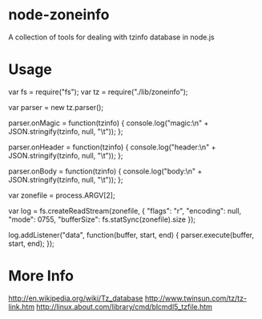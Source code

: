 # node-zoneinfo

A collection of tools for dealing with tzinfo database in node.js

# Usage

var fs = require("fs");
var tz = require("./lib/zoneinfo");

var parser = new tz.parser();

parser.onMagic = function(tzinfo) {
	console.log("magic:\n" + JSON.stringify(tzinfo, null, "\t"));
};

parser.onHeader = function(tzinfo) {
	console.log("header:\n" + JSON.stringify(tzinfo, null, "\t"));
};

parser.onBody = function(tzinfo) {
	console.log("body:\n" + JSON.stringify(tzinfo, null, "\t"));
};

var zonefile = process.ARGV[2];

var log = fs.createReadStream(zonefile, {
	"flags": "r",
	"encoding": null,
	"mode": 0755,
	"bufferSize": fs.statSync(zonefile).size
});

log.addListener("data", function(buffer, start, end) {
	parser.execute(buffer, start, end);
});

# More Info

http://en.wikipedia.org/wiki/Tz_database
http://www.twinsun.com/tz/tz-link.htm
http://linux.about.com/library/cmd/blcmdl5_tzfile.htm
